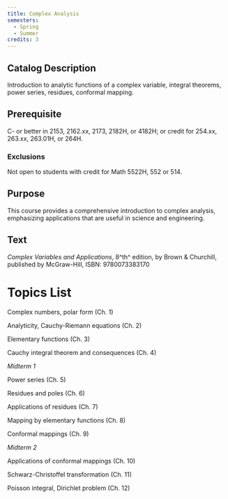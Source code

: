 ```yaml
---
title: Complex Analysis
semesters:
  - Spring
  - Summer
credits: 3
---
```


## Catalog Description

Introduction to analytic functions of a complex variable, integral
theorems, power series, residues, conformal mapping.

## Prerequisite

C- or better in 2153, 2162.xx, 2173, 2182H, or 4182H; or credit for
254.xx, 263.xx, 263.01H, or 264H.

### Exclusions

Not open to students with credit for Math 5522H, 552 or 514.

## Purpose

This course provides a comprehensive introduction to complex analysis,
emphasizing applications that are useful in science and engineering.

## Text

*Complex Variables and Applications*, 8^th^ edition, by
Brown & Churchill, published by McGraw-Hill, ISBN: 9780073383170

# Topics List

Complex numbers, polar form (Ch. 1)

Analyticity, Cauchy-Riemann equations (Ch. 2)

Elementary functions (Ch. 3)

Cauchy integral theorem and consequences (Ch. 4)

*Midterm 1*

Power series (Ch. 5)

Residues and poles (Ch. 6)

Applications of residues (Ch. 7)

Mapping by elementary functions (Ch. 8)

Conformal mappings (Ch. 9)

*Midterm 2*

Applications of conformal mappings (Ch. 10)

Schwarz-Christoffel transformation (Ch. 11)

Poisson integral, Dirichlet problem (Ch. 12)

